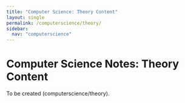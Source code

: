 ```yaml
---
title: "Computer Science: Theory Content"
layout: single
permalink: /computerscience/theory/
sidebar:
  nav: "computerscience"
---
```


# Computer Science Notes: Theory Content
To be created (computerscience/theory).
